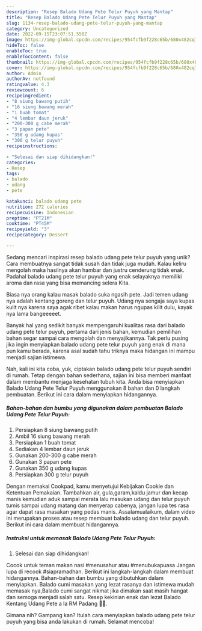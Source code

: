 ```yaml
---
description: "Resep Balado Udang Pete Telur Puyuh yang Mantap"
title: "Resep Balado Udang Pete Telur Puyuh yang Mantap"
slug: 1134-resep-balado-udang-pete-telur-puyuh-yang-mantap
category: Uncategorized
date: 2022-09-15T23:07:51.558Z
image: https://img-global.cpcdn.com/recipes/954fcfb9f228c65b/680x482cq70/balado-udang-pete-telur-puyuh-foto-resep-utama.jpg
hideToc: false
enableToc: true
enableTocContent: false
thumbnail: https://img-global.cpcdn.com/recipes/954fcfb9f228c65b/680x482cq70/balado-udang-pete-telur-puyuh-foto-resep-utama.jpg
cover: https://img-global.cpcdn.com/recipes/954fcfb9f228c65b/680x482cq70/balado-udang-pete-telur-puyuh-foto-resep-utama.jpg
author: Admin
authorAv: notfound
ratingvalue: 4.3
reviewcount: 6
recipeingredient:
- "8 siung bawang putih"
- "16 siung bawang merah"
- "1 buah tomat"
- "4 lembar daun jeruk"
- "200-300 g cabe merah"
- "3 papan pete"
- "350 g udang kupas"
- "300 g telur puyuh"
recipeinstructions:

- "Selesai dan siap dihidangkan!"
categories:
- Resep
tags:
- balado
- udang
- pete

katakunci: balado udang pete 
nutrition: 272 calories
recipecuisine: Indonesian
preptime: "PT21M"
cooktime: "PT45M"
recipeyield: "3"
recipecategory: Dessert

---
```





Sedang mencari inspirasi resep balado udang pete telur puyuh yang unik? Cara membuatnya sangat tidak susah dan tidak juga mudah. Kalau keliru mengolah maka hasilnya akan hambar dan justru cenderung tidak enak. Padahal balado udang pete telur puyuh yang enak selayaknya memiliki aroma dan rasa yang bisa memancing selera Kita.





Biasa nya orang kalau masak balado suka ngasih pete. Jadi temen udang nya adalah kentang goreng dan telur puyuh. Udang nya sengaja saya kupas kulit nya karena saya agak ribet kalau makan harus ngupas kilit dulu, kayak nya lama bangeeeeet.

Banyak hal yang sedikit banyak mempengaruhi kualitas rasa dari balado udang pete telur puyuh, pertama dari jenis bahan, kemudian pemilihan bahan segar sampai cara mengolah dan menyajikannya. Tak perlu pusing jika ingin menyiapkan balado udang pete telur puyuh yang enak di mana pun kamu berada, karena asal sudah tahu triknya maka hidangan ini mampu menjadi sajian istimewa.






Nah, kali ini kita coba, yuk, ciptakan balado udang pete telur puyuh sendiri di rumah. Tetap dengan bahan sederhana, sajian ini bisa memberi manfaat dalam membantu menjaga kesehatan tubuh kita. Anda bisa menyiapkan Balado Udang Pete Telur Puyuh menggunakan 8 bahan dan 0 langkah pembuatan. Berikut ini cara dalam menyiapkan hidangannya.

<!--inarticleads1-->

##### Bahan-bahan dan bumbu yang digunakan dalam pembuatan Balado Udang Pete Telur Puyuh:

1. Persiapkan 8 siung bawang putih
1. Ambil 16 siung bawang merah
1. Persiapkan 1 buah tomat
1. Sediakan 4 lembar daun jeruk
1. Gunakan 200-300 g cabe merah
1. Gunakan 3 papan pete
1. Gunakan 350 g udang kupas
1. Persiapkan 300 g telur puyuh


Dengan memakai Cookpad, kamu menyetujui Kebijakan Cookie dan Ketentuan Pemakaian. Tambahkan air, gula,garam,kaldu jamur dan kecap manis kemudian aduk sampai merata lalu masukan udang dan telur puyuh tumis sampai udang matang dan menyerap cabenya, jangan lupa tes rasa agar dapat rasa masakan yang pedas manis. Assalamualaikum, dalam video ini merupakan proses atau resep membuat balado udang dan telur puyuh. Berikut ini cara dalam membuat hidangannya. 

<!--inarticleads2-->

##### Instruksi untuk memasak Balado Udang Pete Telur Puyuh:


1. Selesai dan siap dihidangkan!

Cocok untuk teman makan nasi #menusahur atau #menubukapuasa Jangan lupa di recook #siapramadhan. Berikut ini langkah-langkah dalam membuat hidangannya. Bahan-bahan dan bumbu yang dibutuhkan dalam menyiapkan. Balado cumi masakan yang lezat rasanya dan istimewa mudah memasak nya,Balado cumi sangat nikmat jika dimakan saat masih hangat dan semoga menjadi salah satu. Resep kekinian enak dan lezat Balado Kentang Udang Pete a la RM Padang 👍🏼. 

Gimana nih? Gampang kan? Itulah cara menyiapkan balado udang pete telur puyuh yang bisa anda lakukan di rumah. Selamat mencoba!
